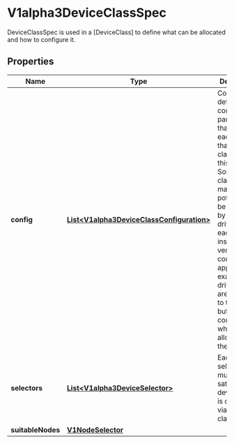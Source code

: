 

# V1alpha3DeviceClassSpec

DeviceClassSpec is used in a [DeviceClass] to define what can be allocated and how to configure it.
## Properties

Name | Type | Description | Notes
------------ | ------------- | ------------- | -------------
**config** | [**List&lt;V1alpha3DeviceClassConfiguration&gt;**](V1alpha3DeviceClassConfiguration.md) | Config defines configuration parameters that apply to each device that is claimed via this class. Some classses may potentially be satisfied by multiple drivers, so each instance of a vendor configuration applies to exactly one driver.  They are passed to the driver, but are not considered while allocating the claim. |  [optional]
**selectors** | [**List&lt;V1alpha3DeviceSelector&gt;**](V1alpha3DeviceSelector.md) | Each selector must be satisfied by a device which is claimed via this class. |  [optional]
**suitableNodes** | [**V1NodeSelector**](V1NodeSelector.md) |  |  [optional]




